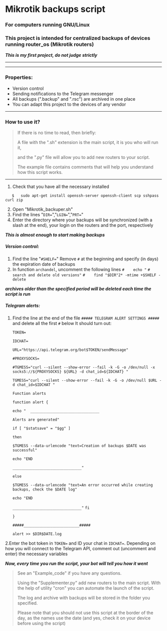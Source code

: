 # Mikrotik backups script
### For computers running GNU/Linux
### This project is intended for centralized backups of devices running router_os (Mikrotik routers)


***This is my first project, do not judge strictly***

***
***
### Properties:
* Version control
* Sending notifications to the Telegram messenger
* All backups (".backup" and ".rsc") are archived in one place
* You can adapt this project to the devices of any vendor

***
### How to use it?
> If there is no time to read, then briefly:
>
> A file with the ".sh" extension is the main script, it is you who will run it,
>
> and the ".py" file will allow you to add new routers to your script.
>
> The example file contains comments that will help you understand how this script works.
***

1. Check that you have all the necessary installed

`   $   sudo apt-get install openssh-server openssh-client scp sshpass curl zip`

2. Open "Mikrotik_backuper.sh"
3. Find the lines "`DIR=`","`LGIN=`","`PRT=`"
4. Enter the directory where your backups will be synchronized (with a slash at the end),
   your login on the routers and the port, respectively

***This is almost enough to start making backups***

##### Version control:
1. Find the line "`#SHELF=`"
   Remove `#` at the beginning and specify (in days) the expiration date of backups
2. In function `archandel`, uncomment the following lines
   `#    echo "`
   `#    search and delete old versions"`
   `#    find "$DIR"2* -mtime +$SHELF -delete`

***archives older than the specified period will be deleted each time the script is run***
##### Telegram alerts:
1. Find the line at the end of the file `##### TELEGRAM ALERT SETTINGS #####` and delete all the first `#` below
   It should turn out:
      
      `TOKEN=`
      
      `IDCHAT=`
      
      `URL="https://api.telegram.org/bot$TOKEN/sendMessage"`
      
      `#PROXYSOCKS=`
      
      `#TGMESS="curl --silent --show-error --fail -k -G -o /dev/null -x socks5://${PROXYSOCKS} ${URL} -d chat_id=${IDCHAT} "`
      
      `TGMESS="curl --silent --show-error --fail -k -G -o /dev/null $URL -d chat_id=$IDCHAT "`
      
      `Function alerts`
      
      `function alert {`
      
      `echo "  _______________________________`
      
      `Alerts are generated"`
      
      `if [ "$statsave" = "$gg" ]`
      
      `then`
      
      `$TGMESS --data-urlencode "text=Creation of backups $DATE was successful"`
      
      `echo "END`
      
      `_______________________________"`
      
      `else`
      
      `$TGMESS --data-urlencode "text=An error occurred while creating backups, check the $DATE log"`
      
      `echo "END`
      
      `_______________________________"`
      `fi`
      
      `}`
      
      `#####_________________________#####`
      
      `alert >> $DIR$DATE.log`

2.Enter the bot token in `TOKEN=` and ID your chat in `IDCHAT=`. Depending on how you will connect to the Telegram API, comment out (uncomment and enter) the necessary variables

***Now, every time you run the script, your bot will tell you how it went***


>See an "Example_code" if you have any questions.
>
>Using the "Supplementer.py" add new routers to the main script. With the help of utility "cron" you can automate the launch of the script.  
>
>The log and archive with backups will be stored in the folder you specified.  
>
>Please note that you should not use this script at the border of the day, as the names use the date (and yes, check it on your device before using the script)
